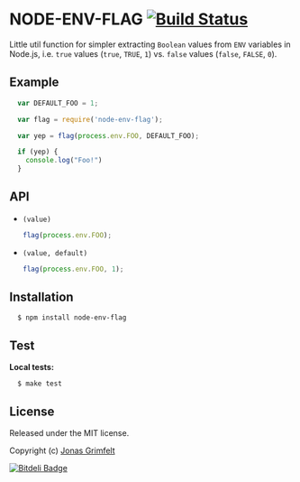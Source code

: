 # NODE-ENV-FLAG [![Build Status](https://secure.travis-ci.org/grimen/node-env-flag.png)](http://travis-ci.org/grimen/node-env-flag)

Little util function for simpler extracting `Boolean` values from `ENV` variables in Node.js, i.e. `true` values (`true`, `TRUE`, `1`) vs. `false` values (`false`, `FALSE`, `0`).


## Example

```javascript
  var DEFAULT_FOO = 1;

  var flag = require('node-env-flag');

  var yep = flag(process.env.FOO, DEFAULT_FOO);

  if (yep) {
    console.log("Foo!")
  }
```


## API

* `(value)`

    ```javascript
    flag(process.env.FOO);
    ```

* `(value, default)`

    ```javascript
    flag(process.env.FOO, 1);
    ```


## Installation

```shell
  $ npm install node-env-flag
```


## Test

**Local tests:**

```shell
  $ make test
```


## License

Released under the MIT license.

Copyright (c) [Jonas Grimfelt](http://github.com/grimen)


[![Bitdeli Badge](https://d2weczhvl823v0.cloudfront.net/grimen/node-env-flag/trend.png)](https://bitdeli.com/free "Bitdeli Badge")

